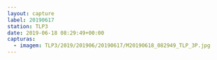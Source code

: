 ```yaml
---
layout: capture
label: 20190617
station: TLP3
date: 2019-06-18 08:29:49+00:00
capturas:
  - imagem: TLP3/2019/201906/20190617/M20190618_082949_TLP_3P.jpg
---
```

